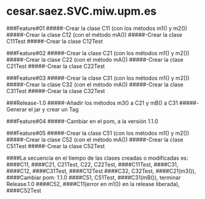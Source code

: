 # cesar.saez.SVC.miw.upm.es

###Feature#01
#####-Crear la clase C11 (con los métodos m1() y m2())
#####-Crear la clase C12 (con el método mA())
#####-Crear la clase C11Test
#####-Crear la clase C12Test

###Feature#02
#####-Crear la clase C21 (con los métodos m1() y m2())
#####-Crear la clase C22 (con el método mA())
#####-Crear la clase C21Test
#####-Crear la clase C22Test

###Feature#03
#####-Crear la clase C31 (con los métodos m1() y m2())
#####-Crear la clase C32 (con el método mA())
#####-Crear la clase C31Test
#####-Crear la clase C32Test

###Release-1.0
#####-Añadir los métodos m3() a C21 y mB() a C31
#####-Generar el jar y crear un Tag

###Feature#04
#####-Cambiar en el pom, a la versión 1.1.0

###Feature#05
#####-Crear la clase C51 (con los métodos m1() y m2())
#####-Crear la clase C52 (con el método mA())
#####-Crear la clase C51Test
#####-Crear la clase C52Test

####La secuencia en el tiempo de las clases creadas o modificadas es:
####C11,
####C21, C21Test, C22, C22Test,
####C11Test,
####C31,
####C12,
####C31Test,
####C12Test
####C32, C32Test,
####C21(m3()),
####Cambiar pom: 1.1.0
####C51, C51Test,
####C31(mB()), terminar Release.1.0
####C52,
####C11(error en m1()) en la release liberada),
####C52Test
